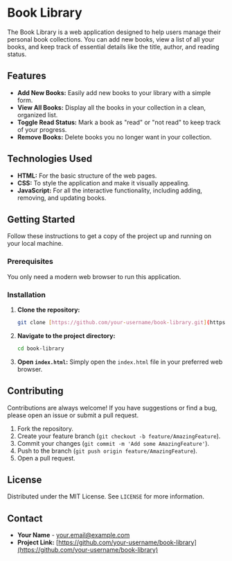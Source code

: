 # Book Library

The Book Library is a web application designed to help users manage their personal book collections. You can add new books, view a list of all your books, and keep track of essential details like the title, author, and reading status.

## Features

* **Add New Books:** Easily add new books to your library with a simple form.
* **View All Books:** Display all the books in your collection in a clean, organized list.
* **Toggle Read Status:** Mark a book as "read" or "not read" to keep track of your progress.
* **Remove Books:** Delete books you no longer want in your collection.

## Technologies Used

* **HTML:** For the basic structure of the web pages.
* **CSS:** To style the application and make it visually appealing.
* **JavaScript:** For all the interactive functionality, including adding, removing, and updating books.

## Getting Started

Follow these instructions to get a copy of the project up and running on your local machine.

### Prerequisites

You only need a modern web browser to run this application.

### Installation

1.  **Clone the repository:**
    ```bash
    git clone [https://github.com/your-username/book-library.git](https://github.com/your-username/book-library.git)
    ```
2.  **Navigate to the project directory:**
    ```bash
    cd book-library
    ```
3.  **Open `index.html`:** Simply open the `index.html` file in your preferred web browser.

## Contributing

Contributions are always welcome! If you have suggestions or find a bug, please open an issue or submit a pull request.

1.  Fork the repository.
2.  Create your feature branch (`git checkout -b feature/AmazingFeature`).
3.  Commit your changes (`git commit -m 'Add some AmazingFeature'`).
4.  Push to the branch (`git push origin feature/AmazingFeature`).
5.  Open a pull request.

## License

Distributed under the MIT License. See `LICENSE` for more information.

## Contact

* **Your Name** - your.email@example.com
* **Project Link:** [https://github.com/your-username/book-library](https://github.com/your-username/book-library)
